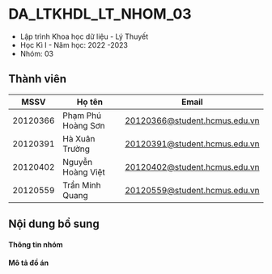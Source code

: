 # DA_LTKHDL_LT_NHOM_03
- Lập trình Khoa học dữ liệu - Lý Thuyết
- Học Kì I - Năm học: 2022 -2023
- Nhóm: 03
## Thành viên
| MSSV  | Họ tên | Email |
| ------------- | ------------- | ------------- |
| 20120366  | Phạm Phú Hoàng Sơn  | 20120366@student.hcmus.edu.vn |
| 20120391  | Hà Xuân Trường  | 20120391@student.hcmus.edu.vn |
| 20120402  | Nguyễn Hoàng Việt  | 20120402@student.hcmus.edu.vn |
| 20120559  | Trần Minh Quang  | 20120559@student.hcmus.edu.vn |



## Nội dung bổ sung

#### Thông tin nhóm

#### Mô tả đồ án
